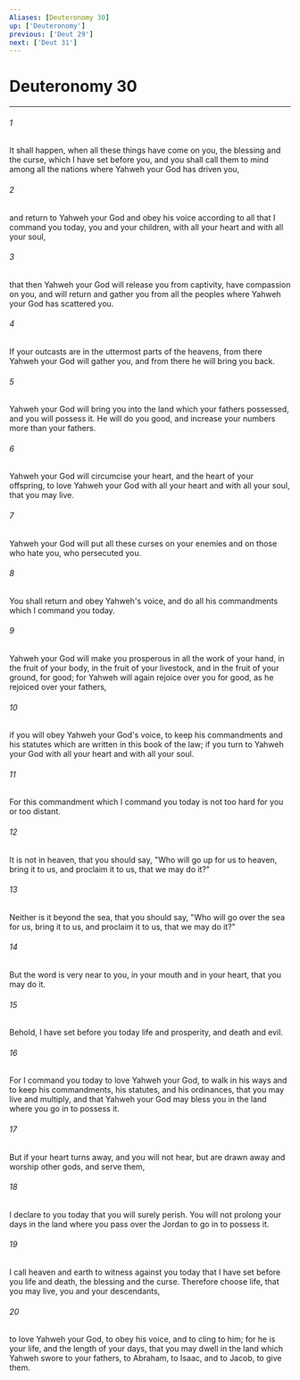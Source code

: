 ```yaml
---
Aliases: [Deuteronomy 30]
up: ['Deuteronomy']
previous: ['Deut 29']
next: ['Deut 31']
---
```

# Deuteronomy 30
***





###### 1 

It shall happen, when all these things have come on you, the blessing and the curse, which I have set before you, and you shall call them to mind among all the nations where Yahweh your God has driven you, 



###### 2 

and return to Yahweh your God and obey his voice according to all that I command you today, you and your children, with all your heart and with all your soul, 



###### 3 

that then Yahweh your God will release you from captivity, have compassion on you, and will return and gather you from all the peoples where Yahweh your God has scattered you. 



###### 4 

If your outcasts are in the uttermost parts of the heavens, from there Yahweh your God will gather you, and from there he will bring you back. 



###### 5 

Yahweh your God will bring you into the land which your fathers possessed, and you will possess it. He will do you good, and increase your numbers more than your fathers. 



###### 6 

Yahweh your God will circumcise your heart, and the heart of your offspring, to love Yahweh your God with all your heart and with all your soul, that you may live. 



###### 7 

Yahweh your God will put all these curses on your enemies and on those who hate you, who persecuted you. 



###### 8 

You shall return and obey Yahweh's voice, and do all his commandments which I command you today. 



###### 9 

Yahweh your God will make you prosperous in all the work of your hand, in the fruit of your body, in the fruit of your livestock, and in the fruit of your ground, for good; for Yahweh will again rejoice over you for good, as he rejoiced over your fathers, 



###### 10 

if you will obey Yahweh your God's voice, to keep his commandments and his statutes which are written in this book of the law; if you turn to Yahweh your God with all your heart and with all your soul. 



###### 11 

For this commandment which I command you today is not too hard for you or too distant. 



###### 12 

It is not in heaven, that you should say, "Who will go up for us to heaven, bring it to us, and proclaim it to us, that we may do it?" 



###### 13 

Neither is it beyond the sea, that you should say, "Who will go over the sea for us, bring it to us, and proclaim it to us, that we may do it?" 



###### 14 

But the word is very near to you, in your mouth and in your heart, that you may do it. 



###### 15 

Behold, I have set before you today life and prosperity, and death and evil. 



###### 16 

For I command you today to love Yahweh your God, to walk in his ways and to keep his commandments, his statutes, and his ordinances, that you may live and multiply, and that Yahweh your God may bless you in the land where you go in to possess it. 



###### 17 

But if your heart turns away, and you will not hear, but are drawn away and worship other gods, and serve them, 



###### 18 

I declare to you today that you will surely perish. You will not prolong your days in the land where you pass over the Jordan to go in to possess it. 



###### 19 

I call heaven and earth to witness against you today that I have set before you life and death, the blessing and the curse. Therefore choose life, that you may live, you and your descendants, 



###### 20 

to love Yahweh your God, to obey his voice, and to cling to him; for he is your life, and the length of your days, that you may dwell in the land which Yahweh swore to your fathers, to Abraham, to Isaac, and to Jacob, to give them.
